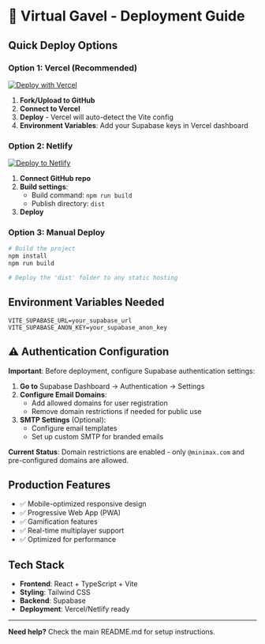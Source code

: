 # 🚀 Virtual Gavel - Deployment Guide

## Quick Deploy Options

### Option 1: Vercel (Recommended)
[![Deploy with Vercel](https://vercel.com/button)](https://vercel.com/new/clone)

1. **Fork/Upload to GitHub**
2. **Connect to Vercel**
3. **Deploy** - Vercel will auto-detect the Vite config
4. **Environment Variables**: Add your Supabase keys in Vercel dashboard

### Option 2: Netlify
[![Deploy to Netlify](https://www.netlify.com/img/deploy/button.svg)](https://app.netlify.com/start/deploy)

1. **Connect GitHub repo**
2. **Build settings**:
   - Build command: `npm run build`
   - Publish directory: `dist`
3. **Deploy**

### Option 3: Manual Deploy
```bash
# Build the project
npm install
npm run build

# Deploy the 'dist' folder to any static hosting
```

## Environment Variables Needed

```env
VITE_SUPABASE_URL=your_supabase_url
VITE_SUPABASE_ANON_KEY=your_supabase_anon_key
```

## ⚠️ Authentication Configuration

**Important**: Before deployment, configure Supabase authentication settings:

1. **Go to** Supabase Dashboard → Authentication → Settings
2. **Configure Email Domains**:
   - Add allowed domains for user registration
   - Remove domain restrictions if needed for public use
3. **SMTP Settings** (Optional):
   - Configure email templates
   - Set up custom SMTP for branded emails

**Current Status**: Domain restrictions are enabled - only `@minimax.com` and pre-configured domains are allowed.

## Production Features
- ✅ Mobile-optimized responsive design
- ✅ Progressive Web App (PWA)
- ✅ Gamification features
- ✅ Real-time multiplayer support
- ✅ Optimized for performance

## Tech Stack
- **Frontend**: React + TypeScript + Vite
- **Styling**: Tailwind CSS
- **Backend**: Supabase
- **Deployment**: Vercel/Netlify ready

---

**Need help?** Check the main README.md for setup instructions.

